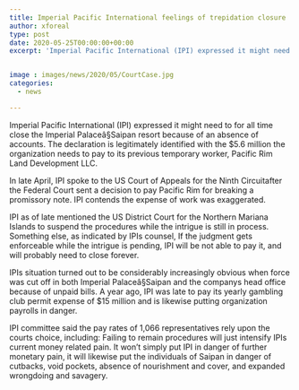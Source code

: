 ```yaml
---
title: Imperial Pacific International feelings of trepidation closure
author: xforeal 
type: post
date: 2020-05-25T00:00:00+00:00
excerpt: 'Imperial Pacific International (IPI) expressed it might need to forever close the Imperial Palaceâ§Saipan resort because of an absence of finances '


image : images/news/2020/05/CourtCase.jpg
categories:
  - news

---
```

Imperial Pacific International (IPI) expressed it might need to for all time close the Imperial Palaceâ§Saipan resort because of an absence of accounts. The declaration is legitimately identified with the $5.6 million the organization needs to pay to its previous temporary worker, Pacific Rim Land Development LLC. 

In late April, IPI spoke to the US Court of Appeals for the Ninth Circuitafter the Federal Court sent a decision to pay Pacific Rim for breaking a promissory note. IPI contends the expense of work was exaggerated. 

IPI as of late mentioned the US District Court for the Northern Mariana Islands to suspend the procedures while the intrigue is still in process. Something else, as indicated by IPIs counsel, If the judgment gets enforceable while the intrigue is pending, IPI will be not able to pay it, and will probably need to close forever. 

IPIs situation turned out to be considerably increasingly obvious when force was cut off in both Imperial Palaceâ§Saipan and the companys head office because of unpaid bills. A year ago, IPI was late to pay its yearly gambling club permit expense of $15 million and is likewise putting organization payrolls in danger. 

IPI committee said the pay rates of 1,066 representatives rely upon the courts choice, including: Failing to remain procedures will just intensify IPIs current money related pain. It won&#8217;t simply put IPI in danger of further monetary pain, it will likewise put the individuals of Saipan in danger of cutbacks, void pockets, absence of nourishment and cover, and expanded wrongdoing and savagery.